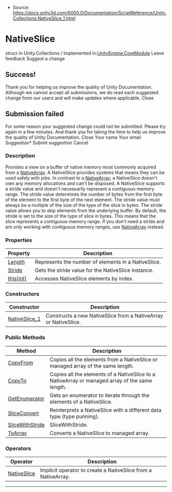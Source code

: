 * Source: https://docs.unity3d.com/6000.0/Documentation/ScriptReference/Unity.Collections.NativeSlice_1.html

# NativeSlice<T0>
struct in Unity.Collections
/
Implemented in:[UnityEngine.CoreModule](https://docs.unity3d.com/6000.0/Documentation/ScriptReference/UnityEngine.CoreModule.html)
Leave feedback
Suggest a change
## Success!
Thank you for helping us improve the quality of Unity Documentation. Although we cannot accept all submissions, we do read each suggested change from our users and will make updates where applicable.
Close
## Submission failed
For some reason your suggested change could not be submitted. Please <a>try again</a> in a few minutes. And thank you for taking the time to help us improve the quality of Unity Documentation.
Close
Your name Your email Suggestion* Submit suggestion
Cancel
### Description
Provides a view on a buffer of native memory most commonly acquired from a [NativeArray<T0>](https://docs.unity3d.com/6000.0/Documentation/ScriptReference/Unity.Collections.NativeArray_1.html).
A NativeSlice provides systems that means they can be used safely with jobs. In contrast to a [NativeArray<T0>](https://docs.unity3d.com/6000.0/Documentation/ScriptReference/Unity.Collections.NativeArray_1.html), a NativeSlice doesn't own any memory allocations and can't be disposed. A NativeSlice supports a stride value and doesn't necessarily represent a contiguous memory range. The stride value determines the number of bytes from the first byte of the element to the first byte of the next element. The stride value must always be a multiple of the size of the type of the slice in bytes. The stride value allows you to skip elements from the underlying buffer. By default, the stride is set to the size of the type of slice in bytes. This means that the slice represents a contiguous memory range. If you don't need a stride and are only working with contiguous memory ranges, use [NativeArray<T0>](https://docs.unity3d.com/6000.0/Documentation/ScriptReference/Unity.Collections.NativeArray_1.html) instead. 
### Properties
Property | Description  
---|---  
[Length](https://docs.unity3d.com/6000.0/Documentation/ScriptReference/Unity.Collections.NativeSlice_1.Length.html) | Represents the number of elements in a NativeSlice<T0>.  
[Stride](https://docs.unity3d.com/6000.0/Documentation/ScriptReference/Unity.Collections.NativeSlice_1.Stride.html) | Gets the stride value for the NativeSlice<T0> instance.  
[this[int]](https://docs.unity3d.com/6000.0/Documentation/ScriptReference/Unity.Collections.NativeSlice_1.Index_operator.html) | Accesses NativeSlice<T0> elements by index.  
### Constructors
Constructor | Description  
---|---  
[NativeSlice_1](https://docs.unity3d.com/6000.0/Documentation/ScriptReference/Unity.Collections.NativeSlice_1-ctor.html) | Constructs a new NativeSlice from a NativeArray or NativeSlice.  
### Public Methods
Method | Description  
---|---  
[CopyFrom](https://docs.unity3d.com/6000.0/Documentation/ScriptReference/Unity.Collections.NativeSlice_1.CopyFrom.html) | Copies all the elements from a NativeSlice<T0> or managed array of the same length.  
[CopyTo](https://docs.unity3d.com/6000.0/Documentation/ScriptReference/Unity.Collections.NativeSlice_1.CopyTo.html) | Copies all the elements of a NativeSlice<T0> to a NativeArray<T0> or managed array of the same length.  
[GetEnumerator](https://docs.unity3d.com/6000.0/Documentation/ScriptReference/Unity.Collections.NativeSlice_1.GetEnumerator.html) | Gets an enumerator to iterate through the elements of a NativeSlice<T0>.  
[SliceConvert](https://docs.unity3d.com/6000.0/Documentation/ScriptReference/Unity.Collections.NativeSlice_1.SliceConvert.html) | Reinterprets a NativeSlice with a different data type (type punning).  
[SliceWithStride](https://docs.unity3d.com/6000.0/Documentation/ScriptReference/Unity.Collections.NativeSlice_1.SliceWithStride.html) | SliceWithStride.   
[ToArray](https://docs.unity3d.com/6000.0/Documentation/ScriptReference/Unity.Collections.NativeSlice_1.ToArray.html) | Converts a NativeSlice<T0> to managed array.  
### Operators
Operator | Description  
---|---  
[NativeSlice<T>](https://docs.unity3d.com/6000.0/Documentation/ScriptReference/Unity.Collections.NativeSlice_1-operator_NativeArrayT.html) | Implicit operator to create a NativeSlice<T0> from a NativeArray<T0>.  
* * *
